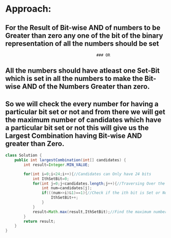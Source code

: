
# Approach:
   ## For the Result of Bit-wise AND of numbers to be Greater than zero any one of the bit of the binary representation of all the numbers should be set
                                            ### OR
                                            
   ## All the numbers should have atleast one Set-Bit which is set in all the numbers to make the Bit-wise AND of the Numbers Greater than zero.
   ## So we will check the every number for having a particular bit set or not and from there we will get the maximum number of candidates which have a particular bit set or not this will give us the Largest Combination having Bit-wise AND greater than Zero.
    
```java
class Solution {
    public int largestCombination(int[] candidates) {
        int result=Integer.MIN_VALUE;

        for(int i=0;i<24;i++){//Candidates can Only have 24 bits 
            int IthSetBit=0;
            for(int j=0;j<candidates.length;j++){//Traversing Over the Candidates Array. 
                int num=candidates[j];
                if(((num>>i)&1)==1){//Check if the ith bit is Set or Not if the ith bit for Current Number is Set then this Number can be in a Combination with others having similar bit set
                    IthSetBit++;
                }
            }
            result=Math.max(result,IthSetBit);//Find the maximum number of candidates that have nth bit set and can for a Combination.
        }
        return result;
    }
}
```
